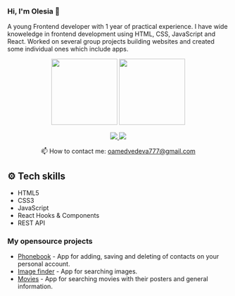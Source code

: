 ### Hi, I'm Olesia 👋

A young Frontend developer with 1 year of practical experience. I have wide knoweledge in frontend development using HTML, CSS, JavaScript and React. Worked on several group projects building websites and created some individual ones which include apps.

<p align='center'>
   <a href="https://github-readme-stats.vercel.app/api?username=martadelka&show_icons=true&count_private=true"><img
           height=150
           src="https://github-readme-stats.vercel.app/api?username=martadelka&show_icons=true&count_private=true"/></a>
   <a href="https://github.com/martadelka/github-readme-stats"><img height=150
                                                                  src="https://github-readme-stats.vercel.app/api/top-langs/?username=martadelka&layout=compact"/></a>
</p>

<p align='center'>
   <a href="https://www.linkedin.com/in/%D0%BE%D0%BB%D0%B5%D1%81%D1%8F-%D0%BC%D0%B5%D0%B4%D0%B2%D0%B5%D0%B4%D0%B5%D0%B2%D0%B0-590940294?utm_source=share&utm_campaign=share_via&utm_content=profile&utm_medium=android_app">
       <img src="https://img.shields.io/badge/linkedin-%230077B5.svg?&style=for-the-badge&logo=linkedin&logoColor=white"/>
   </a>
   <a href="https://t.me/martadelkaa">
       <img src="https://img.shields.io/badge/Telegram-2CA5E0?style=for-the-badge&logo=telegram&logoColor=white"/>
   </a>
</p>
  <p align='center'>
   📫 How to contact me: <a href='mailto:oamedvedeva777@gmail.com'>oamedvedeva777@gmail.com</a>
</p>

## ⚙️ Tech skills
*   HTML5
*   CSS3
*   JavaScript
*   React Hooks & Components
*   REST API

### My opensource projects

*   [Phonebook](https://github.com/martadelka/goit-react-hw-08-phonebook) - App for adding, saving and deleting of contacts on your personal account.
*   [Image finder](https://github.com/martadelka/goit-react-hw-04-images) - App for searching images.
*   [Movies](https://github.com/martadelka/goit-react-hw-05-movies) - App for searching movies with their posters and general information.

<!--
**martadelka/martadelka** is a ✨ _special_ ✨ repository because its `README.md` (this file) appears on your GitHub profile.

Here are some ideas to get you started:

- 🔭 I’m currently working on ...
- 🌱 I’m currently learning ...
- 👯 I’m looking to collaborate on ...
- 🤔 I’m looking for help with ...
- 💬 Ask me about ...
- 📫 How to reach me: ...
- 😄 Pronouns: ...
- ⚡ Fun fact: ...
-->
